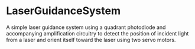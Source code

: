 # LaserGuidanceSystem
A simple laser guidance system using a quadrant photodiode and accompanying amplification circuitry to detect the position of incident light from a laser and orient itself toward the laser using two servo motors. 
